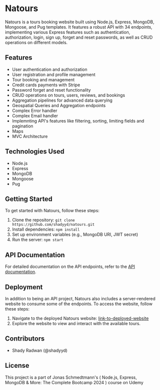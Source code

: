 # Natours

Natours is a tours booking website built using Node.js, Express, MongoDB, Mongoose, and Pug templates. It features a robust API with 34 endpoints, implementing various Express features such as authentication, authorization, login, sign up, forget and reset passwords, as well as CRUD operations on different models.

## Features

- User authentication and authorization
- User registration and profile management
- Tour booking and management
- Credit cards payments with Stripe
- Password forget and reset functionality
- CRUD operations on tours, users, reviews, and bookings
- Aggregation pipelines for advanced data querying
- Geospatial Queries and Aggregation endpoints
- Complex Error handler
- Complex Email handler
- Implemnting API's features like filtering, sorting, limiting fields and pagination
- Maps
- MVC Architecture

## Technologies Used

- Node.js
- Express
- MongoDB
- Mongoose
- Pug

## Getting Started

To get started with Natours, follow these steps:

1. Clone the repository: `git clone https://github.com/shadyyd/natours.git`
2. Install dependencies: `npm install`
3. Set up environment variables (e.g., MongoDB URI, JWT secret)
4. Run the server: `npm start`

## API Documentation

For detailed documentation on the API endpoints, refer to the [API documentation](`https://documenter.getpostman.com/view/32224262/2sA3JGeimW`).

## Deployment

In addition to being an API project, Natours also includes a server-rendered website to consume some of the endpoints. To access the website, follow these steps:

1. Navigate to the deployed Natours website: [link-to-deployed-website](`https://natours-by-shady-c3fa1156a498.herokuapp.com/`)
2. Explore the website to view and interact with the available tours.

## Contributors

- Shady Radwan (@shadyyd)

## License

This project is a part of Jonas Schmedtmann's ( Node.js, Express, MongoDB & More: The Complete Bootcamp 2024 ) course on Udemy
